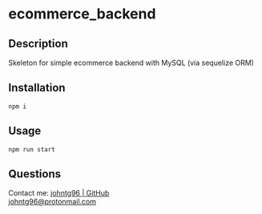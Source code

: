 # ecommerce_backend

## Description
Skeleton for simple ecommerce backend with MySQL (via sequelize ORM)

## Installation
```
npm i
```

## Usage
```
npm run start
```


## Questions
Contact me:
[johntg96 | GitHub](https://github.com/johntg96)  
[johntg96@protonmail.com](mailto:johntg96@protonmail.com.com)  
